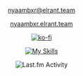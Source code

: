 

<div align=center>
  
  nyaambxr@elrant.team  
  
  [nyaambxr.elrant.team](https://nyaambxr.elrant.team/)

  [![ko-fi](https://ko-fi.com/img/githubbutton_sm.svg)](https://ko-fi.com/K3K75M0UR)
  
  [![My Skills](https://skillicons.dev/icons?i=py,c,cs,bash,unity,ableton,linux)](https://skillicons.dev)
  
<img src="https://toru.kio.dev/api/v1/nyaambxr?theme=dark" alt="Last.fm Activity" />
</div>
